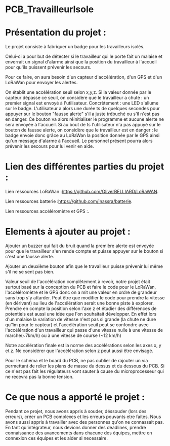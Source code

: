 # PCB_TravailleurIsole

# Présentation du projet :

Le projet consiste à fabriquer un badge pour les travailleurs isolés.

Celui-ci a pour but de détecter si le travailleur qui le porte fait un malaise et enverrait un signal d'alarme ainsi que la position du travailleur à l'accueil pour qu'ils puissent prévenir les secours.

Pour ce faire, on aura besoin d'un capteur d'accélération, d'un GPS et d'un LoRaWan pour envoyer les alertes.

On établit une accélération seuil selon x,y,z. Si la valeur donnée par le capteur dépasse ce seuil, on considère que le travailleur a chuté : un premier signal est envoyé à l'utilisateur. Concrètement : une LED s'allume sur le badge. L'utilisateur a alors une durée ts de quelques secondes pour appuyer sur le bouton "fausse alerte" s'il a juste trébuché ou s'il n'est pas en danger. Ce bouton va alors réinitialiser le programme et aucune alerte ne sera envoyée à l'accueil.
Si au bout de ts l'utilisateur n'a pas appuyé sur le bouton de fausse alerte, on considère que le travailleur est en danger : le badge envoie donc grâce au LoRaWan la position donnée par le GPS ainsi qu'un message d'alarme à l'accueil. Le personnel présent pourra alors prévenir les secours pour lui venir en aide.

# Lien des différentes parties du projet :
Lien ressources LoRaWan :https://github.com/OliverBELLIARD/LoRaWAN.

Lien ressources batterie :https://github.com/inassra/batterie.

Lien ressources accéléromètre et GPS :.

# Elements à ajouter au projet :

Ajouter un buzzer qui fait du bruit quand la première alerte est envoyée pour que le travailleur s'en rende compte et puisse appuyer sur le bouton si c'est une fausse alerte.

Ajouter un deuxième bouton afin que le travailleur puisse prévenir lui même s'il ne se sent pas bien.

Valeur seuil de l'accélération complètement à revoir, notre projet était surtout basé sur la conception du PCB et faire le code pour le LoRaWan, l'accéléromètre et le GPS donc on a mit une valeur en ordre de grandeur sans trop s'y attarder. Peut être que modifier le code pour prendre la vitesse (en dérivant) au lieu de l'accélération serait une bonne piste à explorer. Prendre en compte la position selon l'axe z et étudier des différences de potentiels est aussi une idée que l'on souhaitait développer. En effet lors d'un malaise la variation de vitesse n'est pas si grande (la chute ne dure qu'1m pour le capteur) et l'accélération seuil peut se confondre avec l'accélération d'un travailleur qui passe d'une vitesse nulle à une vitesse de marche(~7km/h) ou à une vitesse de course (~12 km/h)

Notre accélération finale est la norme des accélérations selon les axes x, y et z. Ne considérer que l'accélération selon z peut aussi être envisagé.

Pour le schéma et le board du PCB, ne pas oublier de rajouter un via permettant de relier les plans de masse du dessus et du dessous du PCB. Si ce n'est pas fait les régulateurs vont sauter à cause du microprocesseur qui ne recevra pas la bonne tension.

# Ce que nous a apporté le projet :

Pendant ce projet, nous avons appris à souder, déssouder (lors des erreurs), créer un PCB complexes et les erreurs pouvants etre faites.
Nous avons aussi appris à travailler avec des personnes qu'on ne connassait pas. En tant qu'intégrateur, nous devions donner des deadlines, prendre connaissance des avancements dans chacune des équipes, mettre en connexion ces équipes et les aider si necessaire.
